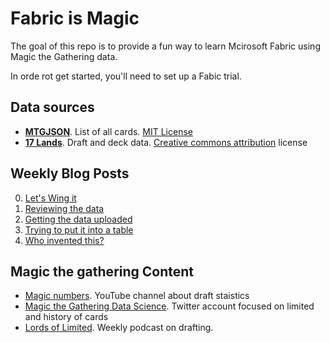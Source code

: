 # Fabric is Magic
The goal of this repo is to provide a fun way to learn Mcirosoft Fabric using Magic the Gathering data.

In orde rot get started, you'll need to set up a Fabic trial.

## Data sources
- [**MTGJSON**](https://mtgjson.com/). List of all cards. [MIT License](https://mtgjson.com/license/)
- [**17 Lands**](https://www.17lands.com/public_datasets). Draft and deck data. [Creative commons attribution](https://creativecommons.org/licenses/by/4.0/) license

## Weekly Blog Posts
0) [Let's Wing it](https://www.sqlgene.com/2023/11/20/fabric-project-ride-along-week-0-lets-wing-it/)
1) [Reviewing the data](https://www.sqlgene.com/2023/11/27/fabric-ride-along-week-1-reviewing-the-data/)
2) [Getting the data uploaded](https://www.sqlgene.com/2023/12/06/fabric-ridealong-week-2-getting-the-data-uploaded/)
3) [Trying to put it into a table](https://www.sqlgene.com/2024/01/01/fabric-ridealong-week-4-who-invented-this/)
4) [Who invented this?](https://www.sqlgene.com/2024/01/01/fabric-ridealong-week-4-who-invented-this/)

## Magic the gathering Content
- [Magic numbers](https://www.youtube.com/@Sierkovitz). YouTube channel about draft staistics 
- [Magic the Gathering Data Science](https://twitter.com/mtg_ds). Twitter account focused on limited and history of cards
- [Lords of Limited](https://www.lordsoflimited.com/). Weekly podcast on drafting.